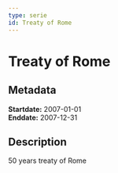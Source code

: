 ```yaml
---
type: serie
id: Treaty of Rome
---
```


# Treaty of Rome

## Metadata

**Startdate:** 2007-01-01\
**Enddate:** 2007-12-31

## Description

50 years treaty of Rome

